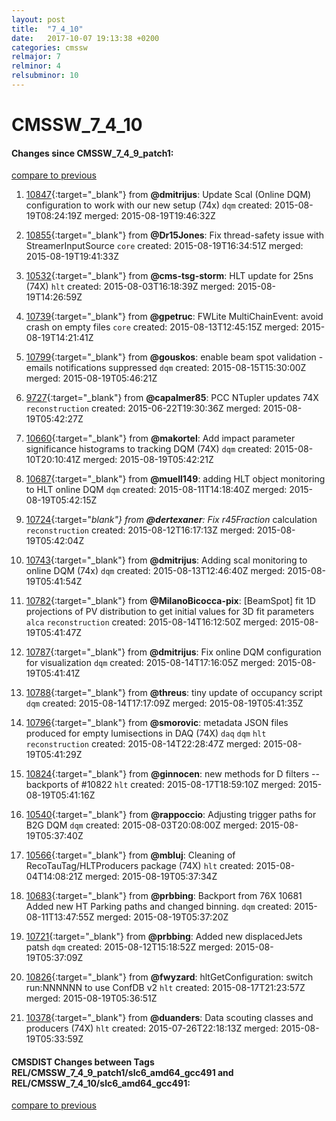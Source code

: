 ```yaml
---
layout: post
title:  "7_4_10"
date:   2017-10-07 19:13:38 +0200
categories: cmssw
relmajor: 7
relminor: 4
relsubminor: 10
---
```


# CMSSW_7_4_10
#### Changes since CMSSW_7_4_9_patch1:

[compare to previous](https://github.com/cms-sw/cmssw/compare/CMSSW_7_4_9_patch1...CMSSW_7_4_10)



1. [10847](http://github.com/cms-sw/cmssw/pull/10847){:target="_blank"}  from **@dmitrijus**: Update Scal (Online DQM) configuration to work with our new setup (74x) `dqm`  created: 2015-08-19T08:24:19Z merged: 2015-08-19T19:46:32Z

1. [10855](http://github.com/cms-sw/cmssw/pull/10855){:target="_blank"}  from **@Dr15Jones**: Fix thread-safety issue with StreamerInputSource `core`  created: 2015-08-19T16:34:51Z merged: 2015-08-19T19:41:33Z

1. [10532](http://github.com/cms-sw/cmssw/pull/10532){:target="_blank"}  from **@cms-tsg-storm**: HLT update for 25ns (74X) `hlt`  created: 2015-08-03T16:18:39Z merged: 2015-08-19T14:26:59Z

1. [10739](http://github.com/cms-sw/cmssw/pull/10739){:target="_blank"}  from **@gpetruc**: FWLite MultiChainEvent: avoid crash on empty files `core`  created: 2015-08-13T12:45:15Z merged: 2015-08-19T14:21:41Z

1. [10799](http://github.com/cms-sw/cmssw/pull/10799){:target="_blank"}  from **@gouskos**: enable beam spot validation - emails notifications suppressed `dqm`  created: 2015-08-15T15:30:00Z merged: 2015-08-19T05:46:21Z

1. [9727](http://github.com/cms-sw/cmssw/pull/9727){:target="_blank"}  from **@capalmer85**: PCC NTupler updates 74X `reconstruction`  created: 2015-06-22T19:30:36Z merged: 2015-08-19T05:42:27Z

1. [10660](http://github.com/cms-sw/cmssw/pull/10660){:target="_blank"}  from **@makortel**: Add impact parameter significance histograms to tracking DQM (74X) `dqm`  created: 2015-08-10T20:10:41Z merged: 2015-08-19T05:42:21Z

1. [10687](http://github.com/cms-sw/cmssw/pull/10687){:target="_blank"}  from **@muell149**: adding HLT object monitoring to HLT online DQM `dqm`  created: 2015-08-11T14:18:40Z merged: 2015-08-19T05:42:15Z

1. [10724](http://github.com/cms-sw/cmssw/pull/10724){:target="_blank"}  from **@dertexaner**: Fix r45Fraction_ calculation `reconstruction`  created: 2015-08-12T16:17:13Z merged: 2015-08-19T05:42:04Z

1. [10743](http://github.com/cms-sw/cmssw/pull/10743){:target="_blank"}  from **@dmitrijus**: Adding scal monitoring to online DQM (74x) `dqm`  created: 2015-08-13T12:46:40Z merged: 2015-08-19T05:41:54Z

1. [10782](http://github.com/cms-sw/cmssw/pull/10782){:target="_blank"}  from **@MilanoBicocca-pix**: [BeamSpot] fit 1D projections of PV distribution to get initial values for 3D fit parameters `alca`  `reconstruction`  created: 2015-08-14T16:12:50Z merged: 2015-08-19T05:41:47Z

1. [10787](http://github.com/cms-sw/cmssw/pull/10787){:target="_blank"}  from **@dmitrijus**: Fix online DQM configuration for visualization `dqm`  created: 2015-08-14T17:16:05Z merged: 2015-08-19T05:41:41Z

1. [10788](http://github.com/cms-sw/cmssw/pull/10788){:target="_blank"}  from **@threus**: tiny update of occupancy script `dqm`  created: 2015-08-14T17:17:09Z merged: 2015-08-19T05:41:35Z

1. [10796](http://github.com/cms-sw/cmssw/pull/10796){:target="_blank"}  from **@smorovic**: metadata JSON files produced for empty lumisections in DAQ (74X) `daq`  `dqm`  `hlt`  `reconstruction`  created: 2015-08-14T22:28:47Z merged: 2015-08-19T05:41:29Z

1. [10824](http://github.com/cms-sw/cmssw/pull/10824){:target="_blank"}  from **@ginnocen**: new methods for D filters -- backports of  #10822 `hlt`  created: 2015-08-17T18:59:10Z merged: 2015-08-19T05:41:16Z

1. [10540](http://github.com/cms-sw/cmssw/pull/10540){:target="_blank"}  from **@rappoccio**: Adjusting trigger paths for B2G DQM `dqm`  created: 2015-08-03T20:08:00Z merged: 2015-08-19T05:37:40Z

1. [10566](http://github.com/cms-sw/cmssw/pull/10566){:target="_blank"}  from **@mbluj**: Cleaning of RecoTauTag/HLTProducers package (74X) `hlt`  created: 2015-08-04T14:08:21Z merged: 2015-08-19T05:37:34Z

1. [10683](http://github.com/cms-sw/cmssw/pull/10683){:target="_blank"}  from **@prbbing**: Backport from 76X 10681 Added new HT Parking paths and changed binning. `dqm`  created: 2015-08-11T13:47:55Z merged: 2015-08-19T05:37:20Z

1. [10721](http://github.com/cms-sw/cmssw/pull/10721){:target="_blank"}  from **@prbbing**: Added new displacedJets patsh `dqm`  created: 2015-08-12T15:18:52Z merged: 2015-08-19T05:37:09Z

1. [10826](http://github.com/cms-sw/cmssw/pull/10826){:target="_blank"}  from **@fwyzard**: hltGetConfiguration: switch run:NNNNNN to use ConfDB v2 `hlt`  created: 2015-08-17T21:23:57Z merged: 2015-08-19T05:36:51Z

1. [10378](http://github.com/cms-sw/cmssw/pull/10378){:target="_blank"}  from **@duanders**: Data scouting classes and producers (74X) `hlt`  created: 2015-07-26T22:18:13Z merged: 2015-08-19T05:33:59Z

#### CMSDIST Changes between Tags REL/CMSSW_7_4_9_patch1/slc6_amd64_gcc491 and REL/CMSSW_7_4_10/slc6_amd64_gcc491:

[compare to previous](https://github.com/cms-sw/cmsdist/compare/REL/CMSSW_7_4_9_patch1/slc6_amd64_gcc491...REL/CMSSW_7_4_10/slc6_amd64_gcc491)



